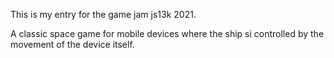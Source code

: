 This is my entry for the game jam js13k 2021.

A classic space game for mobile devices where the ship si controlled by the movement of the device itself.
